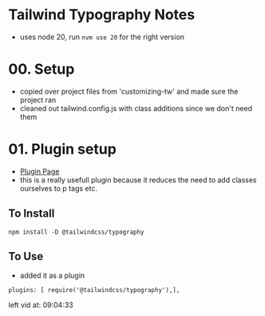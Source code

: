 # Tailwind Typography Notes
- uses node 20, run `nvm use 20` for the right version
# 00. Setup
- copied over project files from 'customizing-tw' and made sure the project ran
- cleaned out tailwind.config.js with class additions since we don't need them

# 01. Plugin setup

- [Plugin Page](https://tailwindcss.com/docs/plugins#typography)
- this is a really usefull plugin because it reduces the need to add classes ourselves to p tags etc.

## To Install
``` shell
npm install -D @tailwindcss/typography
```

## To Use
- added it as a plugin
``` JS tailwind.config.js
plugins: [ require('@tailwindcss/typography'),],
```





left vid at: 09:04:33